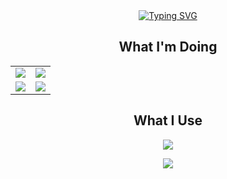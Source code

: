 <div align="center">
  <a href="https://git.io/typing-svg">
    <img src="https://readme-typing-svg.demolab.com?font=Fira+Code&duration=3000&pause=250&color=BB60FFB3&background=FFFFFF00&center=true&width=435&lines=Videogame+Modder;Software+Engineer;Computer+Engineering+Undergrad" alt="Typing SVG" />
  </a>
</div>

<div align="center">
  <h2>What I'm Doing</h2>
</div>

<table align="center">
  <tr>
    <td>
      <a href="https://github.com/erik-bobinski/go-http-server">
        <img src="https://github-readme-stats.vercel.app/api/pin/?username=erik-bobinski&repo=go-http-server&theme=tokyonight" />
      </a>
    </td>
    <td>
      <a href="https://github.com/erik-bobinski/valRandomizer">
        <img src="https://github-readme-stats.vercel.app/api/pin/?username=erik-bobinski&repo=valRandomizer&theme=tokyonight" />
      </a>
    </td>
  </tr>
  <tr>
    <td>
      <a href="https://github.com/erik-bobinski/ultimate-reslotter">
        <img src="https://github-readme-stats.vercel.app/api/pin/?username=erik-bobinski&repo=ultimate-reslotter&theme=tokyonight" />
      </a>
    </td>
    <td>
      <a href="https://github.com/erik-bobinski/threadx-hacking">
        <img src="https://github-readme-stats.vercel.app/api/pin/?username=erik-bobinski&repo=threadx-hacking&theme=tokyonight" />
      </a>
    </td>
  </tr>
</table>

<div align="center">
  <h2>What I Use</h2>
</div>

<p align="center">
  <a href="https://skillicons.dev">
    <img src="https://skillicons.dev/icons?i=neovim,vscode,idea,docker,postman,react,angular,tailwind" />
  </a>
</p>

<p align="center">
  <a href="https://skillicons.dev">
    <img src="https://skillicons.dev/icons?i=go,rust,cpp,python,java,ts,html,css" />
  </a>
</p>
